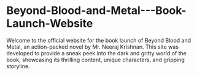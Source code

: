 # Beyond-Blood-and-Metal---Book-Launch-Website
Welcome to the official website for the book launch of Beyond Blood and Metal, an action-packed novel by Mr. Neeraj Krishnan. This site was developed to provide a sneak peek into the dark and gritty world of the book, showcasing its thrilling content, unique characters, and gripping storyline.
